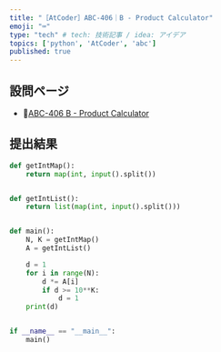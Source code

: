```yaml
---
title: "［AtCoder］ABC-406｜B - Product Calculator"
emoji: "⌨️"
type: "tech" # tech: 技術記事 / idea: アイデア
topics: ['python', 'AtCoder', 'abc']
published: true
---
```


## 設問ページ

- 🔗[ABC-406 B - Product Calculator](https://atcoder.jp/contests/abc406/tasks/abc406_b)

## 提出結果

```python
def getIntMap():
    return map(int, input().split())


def getIntList():
    return list(map(int, input().split()))


def main():
    N, K = getIntMap()
    A = getIntList()

    d = 1
    for i in range(N):
        d *= A[i]
        if d >= 10**K:
            d = 1
    print(d)


if __name__ == "__main__":
    main()
```
